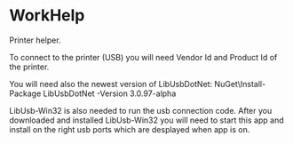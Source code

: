 # WorkHelp
Printer helper.

To connect to the printer (USB) you will need Vendor Id and Product Id of the printer.

You will need also the newest version of LibUsbDotNet:
NuGet\Install-Package LibUsbDotNet -Version 3.0.97-alpha

LibUsb-Win32 is also needed to run the usb connection code.
After you downloaded and installed LibUsb-Win32 you will need to start this app
and install on the right usb ports which are desplayed when app is on.
